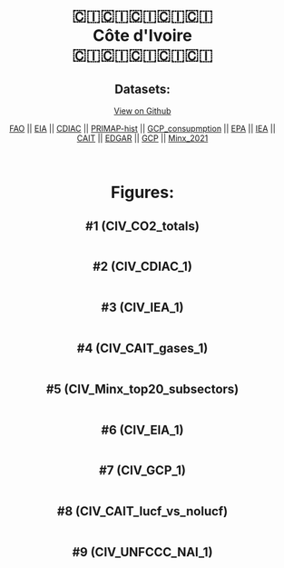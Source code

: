 
<center>
<h1 align="center">
🇨🇮🇨🇮🇨🇮🇨🇮🇨🇮
<br>
Côte d'Ivoire
<br>
🇨🇮🇨🇮🇨🇮🇨🇮🇨🇮
</h1>
<h2>Datasets:</h2>
<p><a href="https://github.com/dquintani/GreenhouseData/tree/master/country_data/CIV_Côte d'Ivoire/data">View on Github</a>
<br></p><p><a href="data/CIV_FAO.csv">FAO</a> || <a href="data/CIV_EIA.csv">EIA</a> || <a href="data/CIV_CDIAC.csv">CDIAC</a> || <a href="data/CIV_PRIMAP-hist.csv">PRIMAP-hist</a> || <a href="data/CIV_GCP_consupmption.csv">GCP_consupmption</a> || <a href="data/CIV_EPA.csv">EPA</a> || <a href="data/CIV_IEA.csv">IEA</a> || <a href="data/CIV_CAIT.csv">CAIT</a> || <a href="data/CIV_EDGAR.csv">EDGAR</a> || <a href="data/CIV_GCP.csv">GCP</a> || <a href="data/CIV_Minx_2021.csv">Minx_2021</a></p><p><br></p>
<h1>Figures:</h1><h2>#1 (CIV_CO2_totals)</h2>
<p><img alt="" src="figures/CIV_CO2_totals.png" /></p><h2>#2 (CIV_CDIAC_1)</h2>
<p><img alt="" src="figures/CIV_CDIAC_1.png" /></p><h2>#3 (CIV_IEA_1)</h2>
<p><img alt="" src="figures/CIV_IEA_1.png" /></p><h2>#4 (CIV_CAIT_gases_1)</h2>
<p><img alt="" src="figures/CIV_CAIT_gases_1.png" /></p><h2>#5 (CIV_Minx_top20_subsectors)</h2>
<p><img alt="" src="figures/CIV_Minx_top20_subsectors.png" /></p><h2>#6 (CIV_EIA_1)</h2>
<p><img alt="" src="figures/CIV_EIA_1.png" /></p><h2>#7 (CIV_GCP_1)</h2>
<p><img alt="" src="figures/CIV_GCP_1.png" /></p><h2>#8 (CIV_CAIT_lucf_vs_nolucf)</h2>
<p><img alt="" src="figures/CIV_CAIT_lucf_vs_nolucf.png" /></p><h2>#9 (CIV_UNFCCC_NAI_1)</h2>
<p><img alt="" src="figures/CIV_UNFCCC_NAI_1.png" /></p>